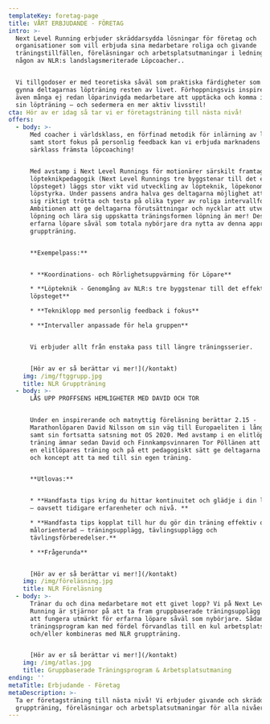 ```yaml
---
templateKey: foretag-page
title: VÅRT ERBJUDANDE - FÖRETAG
intro: >-
  Next Level Running erbjuder skräddarsydda lösningar för företag och
  organisationer som vill erbjuda sina medarbetare roliga och givande
  träningstillfällen, föreläsningar och arbetsplatsutmaningar i ledning av
  någon av NLR:s landslagsmeriterade Löpcoacher.. 


  Vi tillgodoser er med teoretiska såväl som praktiska färdigheter som kommer
  gynna deltagarnas löpträning resten av livet. Förhoppningsvis inspirerar vi
  även många ej redan löparinvigda medarbetare att upptäcka och komma igång med
  sin löpträning – och sedermera en mer aktiv livsstil!
cta: Hör av er idag så tar vi er företagsträning till nästa nivå!
offers:
  - body: >-
      Med coacher i världsklass, en förfinad metodik för inlärning av löpteknik
      samt stort fokus på personlig feedback kan vi erbjuda marknadens i
      särklass främsta löpcoaching!


      Med avstamp i Next Level Runnings för motionärer särskilt framtagna
      löpteknikpedagogik (Next Level Runnings tre byggstenar till det effektiva
      löpsteget) läggs stor vikt vid utveckling av löpteknik, löpekonomi och
      löpstyrka. Under passens andra halva ges deltagarna möjlighet att springa
      sig riktigt trötta och testa på olika typer av roliga intervallformat.
      Ambitionen att ge deltagarna förutsättningar och nycklar att utveckla sin
      löpning och lära sig uppskatta träningsformen löpning än mer! Dessutom kan
      erfarna löpare såväl som totala nybörjare dra nytta av denna approach till
      gruppträning.


      **Exempelpass:**


      * **Koordinations- och Rörlighetsuppvärming för Löpare**

      * **Löpteknik - Genomgång av NLR:s tre byggstenar till det effektiva
      löpsteget**

      * **Tekniklopp med personlig feedback i fokus**

      * **Intervaller anpassade för hela gruppen**


      Vi erbjuder allt från enstaka pass till längre träningsserier.


      [Hör av er så berättar vi mer!](/kontakt)
    img: /img/ftggrupp.jpg
    title: NLR Gruppträning
  - body: >-
      LÅS UPP PROFFSENS HEMLIGHETER MED DAVID OCH TOR


      Under en inspirerande och matnyttig föreläsning berättar 2.15 -
      Marathonlöparen David Nilsson om sin väg till Europaeliten i långlöpning
      samt sin fortsatta satsning mot OS 2020. Med avstamp i en elitlöpares
      träning ämnar sedan David och Finnkampsvinnaren Tor Pöllänen att bryta ner
      en elitlöpares träning och på ett pedagogiskt sätt ge deltagarna nycklar
      och koncept att ta med till sin egen träning.


      **Utlovas:**


      * **Handfasta tips kring du hittar kontinuitet och glädje i din löpträning
      – oavsett tidigare erfarenheter och nivå. **

      * **Handfasta tips kopplat till hur du gör din träning effektiv och
      målorienterad – träningsupplägg, tävlingsupplägg och
      tävlingsförberedelser.**

      * **Frågerunda**


      [Hör av er så berättar vi mer!](/kontakt)
    img: /img/föreläsning.jpg
    title: NLR Föreläsning
  - body: >-
      Tränar du och dina medarbetare mot ett givet lopp? Vi på Next Level
      Running är stjärnor på att ta fram gruppbaserade träningsupplägg utformade
      att fungera utmärkt för erfarna löpare såväl som nybörjare. Sådant
      träningsprogram kan med fördel förvandlas till en kul arbetsplatsutmaning
      och/eller kombineras med NLR gruppträning.


      [Hör av er så berättar vi mer!](/kontakt)
    img: /img/atlas.jpg
    title: Gruppbaserade Träningsprogram & Arbetsplatsutmaning
ending: ''
metaTitle: Erbjudande - Företag
metaDescription: >-
  Ta er företagsträning till nästa nivå! Vi erbjuder givande och skräddarsydd
  gruppträning, föreläsningar och arbetsplatsutmaningar för alla nivåer.
---
```



